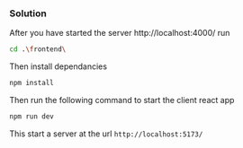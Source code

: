 
### Solution
After you have started the server  http://localhost:4000/ run

```bash
cd .\frontend\
```

Then install dependancies

```bash
npm install
```

Then run the following command to start the client react app

```bash
npm run dev
```

This start a  server at the url `http://localhost:5173/` 

